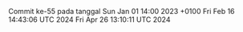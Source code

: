 Commit ke-55 pada tanggal Sun Jan 01 14:00 2023 +0100
Fri Feb 16 14:43:06 UTC 2024
Fri Apr 26 13:10:11 UTC 2024
